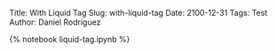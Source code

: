 Title: With Liquid Tag
Slug: with-liquid-tag
Date: 2100-12-31
Tags: Test
Author: Daniel Rodriguez

{% notebook liquid-tag.ipynb %}
